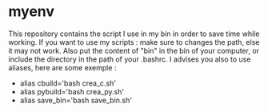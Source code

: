 # myenv
This repository contains the script I use in my bin in order to save time while working.
If you want to use my scripts : make sure to changes the path, else it may not work. Also put the content of "bin" in the bin of your computer, or include the directory in the path of your .bashrc. I advises you also to use aliases, here are some exemple :
  - alias cbuild='bash crea_c.sh'
  - alias pybuild='bash crea_py.sh'
  - alias save_bin='bash save_bin.sh'
